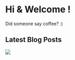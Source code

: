 # Hi & Welcome !

Did someone say coffee? :)

## Latest Blog Posts
<a href="https://dev.to/silentwatcher_95"><img src="https://img.shields.io/badge/dev.to-0A0A0A?style=for-the-badge&logo=devdotto&logoColor=white"/></a>
<!-- BLOG-POST-LIST:START -->
<!-- BLOG-POST-LIST:END -->
